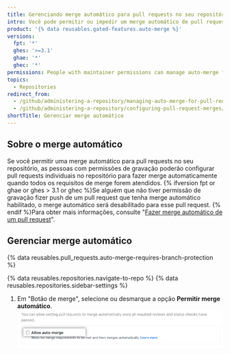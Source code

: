 ```yaml
---
title: Gerenciando merge automático para pull requests no seu repositório
intro: Você pode permitir ou impedir um merge automático de pull requests em seu repositório.
product: '{% data reusables.gated-features.auto-merge %}'
versions:
  fpt: '*'
  ghes: '>=3.1'
  ghae: '*'
  ghec: '*'
permissions: People with maintainer permissions can manage auto-merge for pull requests in a repository.
topics:
  - Repositories
redirect_from:
  - /github/administering-a-repository/managing-auto-merge-for-pull-requests-in-your-repository
  - /github/administering-a-repository/configuring-pull-request-merges/managing-auto-merge-for-pull-requests-in-your-repository
shortTitle: Gerenciar merge automático
---
```


## Sobre o merge automático

Se você permitir uma merge automático para pull requests no seu repositório, as pessoas com permissões de gravação poderão configurar pull requests individuais no repositório para fazer merge automaticamente quando todos os requisitos de merge forem atendidos. {% ifversion fpt or ghae or ghes > 3.1 or ghec %}Se alguém que não tiver permissão de gravação fizer push de um pull request que tenha merge automático habilitado, o merge automático será desabilitado para esse pull request. {% endif %}Para obter mais informações, consulte "[Fazer merge automático de um pull request](/pull-requests/collaborating-with-pull-requests/incorporating-changes-from-a-pull-request/automatically-merging-a-pull-request)".

## Gerenciar merge automático

{% data reusables.pull_requests.auto-merge-requires-branch-protection %}

{% data reusables.repositories.navigate-to-repo %}
{% data reusables.repositories.sidebar-settings %}
1. Em "Botão de merge", selecione ou desmarque a opção **Permitir merge automático**. ![Caixa de seleção para permitir ou impedir merge automático](/assets/images/help/pull_requests/allow-auto-merge-checkbox.png)
